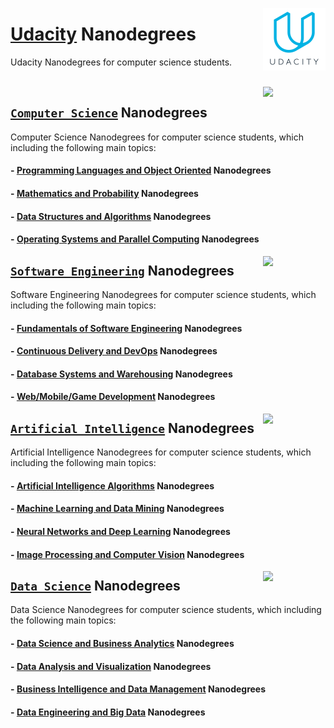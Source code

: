 <img align="right" width="100" src="/logos/udacity.jpg"></img>

# [Udacity](https://www.udacity.com/) Nanodegrees
Udacity Nanodegrees for computer science students.

<br>

<img align="right" width="100" src="https://github.com/cs-MohamedAyman/cs-MohamedAyman/blob/main/repos-logos/computer-science-department.jpg">

## [`Computer Science`](/Udacity-Nanodegrees/blob/master/Computer-Science/README.md) Nanodegrees
Computer Science Nanodegrees for computer science students, which including the following main topics:

#### - [Programming Languages and Object Oriented](/Udacity-Nanodegrees/blob/master/Computer-Science/README.md) Nanodegrees
#### - [Mathematics and Probability](/Udacity-Nanodegrees/blob/master/Computer-Science/README.md) Nanodegrees
#### - [Data Structures and Algorithms](/Udacity-Nanodegrees/blob/master/Computer-Science/README.md) Nanodegrees
#### - [Operating Systems and Parallel Computing](/Udacity-Nanodegrees/blob/master/Computer-Science/README.md) Nanodegrees

<img align="right" width="100" src="https://github.com/cs-MohamedAyman/cs-MohamedAyman/blob/main/repos-logos/software-engineering-department.jpg">

## [`Software Engineering`](/Udacity-Nanodegrees/tree/master/Software-Engineering/README.md) Nanodegrees
Software Engineering Nanodegrees for computer science students, which including the following main topics:

#### - [Fundamentals of Software Engineering](/Udacity-Nanodegrees/tree/master/Software-Engineering/README.md) Nanodegrees
#### - [Continuous Delivery and DevOps](/Udacity-Nanodegrees/tree/master/Software-Engineering/README.md) Nanodegrees
#### - [Database Systems and Warehousing](/Udacity-Nanodegrees/tree/master/Software-Engineering/README.md) Nanodegrees
#### - [Web/Mobile/Game Development](/Udacity-Nanodegrees/tree/master/Software-Engineering/README.md) Nanodegrees

<img align="right" width="100" src="https://github.com/cs-MohamedAyman/cs-MohamedAyman/blob/main/repos-logos/artificial-intelligence-department.jpg">

## [`Artificial Intelligence`](/Udacity-Nanodegrees/tree/master/Artificial-Intelligence/README.md) Nanodegrees
Artificial Intelligence Nanodegrees for computer science students, which including the following main topics:

#### - [Artificial Intelligence Algorithms](/Udacity-Nanodegrees/tree/master/Artificial-Intelligence/README.md) Nanodegrees
#### - [Machine Learning and Data Mining](/Udacity-Nanodegrees/tree/master/Artificial-Intelligence/README.md) Nanodegrees
#### - [Neural Networks and Deep Learning](/Udacity-Nanodegrees/tree/master/Artificial-Intelligence/README.md) Nanodegrees
#### - [Image Processing and Computer Vision](/Udacity-Nanodegrees/tree/master/Artificial-Intelligence/README.md) Nanodegrees

<img align="right" width="100" src="https://github.com/cs-MohamedAyman/cs-MohamedAyman/blob/main/repos-logos/data-science-department.jpg">

## [`Data Science`](/Udacity-Nanodegrees/tree/master/Data-Science/README.md) Nanodegrees
Data Science Nanodegrees for computer science students, which including the following main topics:

#### - [Data Science and Business Analytics](/Udacity-Nanodegrees/tree/master/Data-Science/README.md) Nanodegrees
#### - [Data Analysis and Visualization](/Udacity-Nanodegrees/tree/master/Data-Science/README.md) Nanodegrees
#### - [Business Intelligence and Data Management](/Udacity-Nanodegrees/tree/master/Data-Science/README.md) Nanodegrees
#### - [Data Engineering and Big Data](/Udacity-Nanodegrees/tree/master/Data-Science/README.md) Nanodegrees
